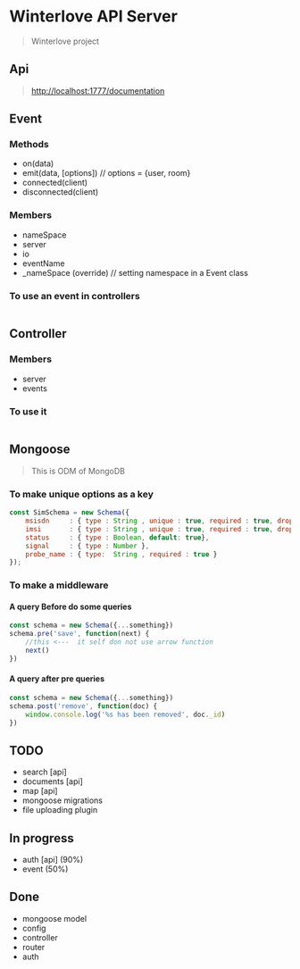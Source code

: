 # Winterlove API Server

> Winterlove project

## Api
> [http://localhost:1777/documentation](http://localhost:1777/documentation)

## Event
### Methods
 * on(data)
 * emit(data, [options]) // options = {user, room}
 * connected(client)
 * disconnected(client)
### Members
 * nameSpace
 * server
 * io
 * eventName
 * _nameSpace (override) // setting namespace in a Event class
### To use an event in controllers
```javascript

```

## Controller
### Members
 * server
 * events
### To use it
```javascript
```

## Mongoose  
> This is ODM of MongoDB

### To make unique options as a key
```javascript
const SimSchema = new Schema({
    msisdn     : { type : String , unique : true, required : true, dropDups: true },
    imsi       : { type : String , unique : true, required : true, dropDups: true },
    status     : { type : Boolean, default: true},
    signal     : { type : Number },
    probe_name : { type:  String , required : true }
});
```

### To make a middleware
#### A query Before do some queries
```javascript
const schema = new Schema({...something})
schema.pre('save', function(next) {
    //this <---  it self don not use arrow function
    next()
})
```
#### A query after pre queries
```javascript
const schema = new Schema({...something})
schema.post('remove', function(doc) {
    window.console.log('%s has been removed', doc._id)
})
```

## TODO
* search [api]
* documents [api]
* map [api]
* mongoose migrations
* file uploading plugin
## In progress
* auth [api] (90%)
* event (50%)
## Done
* mongoose model
* config
* controller
* router
* auth

